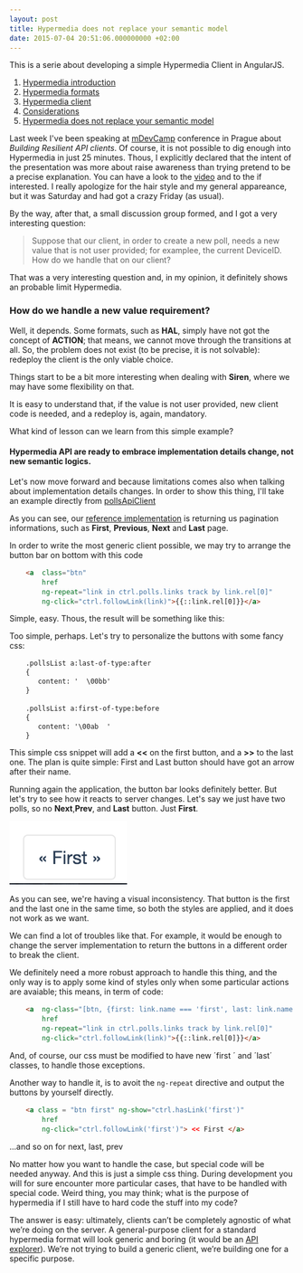 ```yaml
---
layout: post
title: Hypermedia does not replace your semantic model
date: 2015-07-04 20:51:06.000000000 +02:00
---
```

This is a serie about developing a simple Hypermedia Client in AngularJS.

1. [Hypermedia introduction](/hypermedia-client-in-angularjs/)
2. [Hypermedia formats](/hypermedia-client-in-angularjs-hypermedia-types/)
3. [Hypermedia client](/hypermedia-client-build-details/)
4. [Considerations](/hypermedia-client-considerations/)
5. [Hypermedia does not replace your semantic model](/hypermedia-does-not-replace-your-semantic-model/)

Last week I've been speaking at [mDevCamp](http://mdevcamp.cz) conference in Prague about _Building Resilient API clients_.
Of course, it is not possible to dig enough into Hypermedia in just 25 minutes. Thous, I explicitly declared that the intent of the presentation was more about raise awareness than trying pretend to be a precise explanation. You can have a look to the [video](http://slideslive.com/38894088/building-resilient-api-client) and to the if interested. I really apologize for
the hair style and my general appareance, but it was Saturday and had got a crazy Friday (as usual).

<script type="text/javascript" src="//slideslive.com/embed_presentation.js"></script>

<script type="text/javascript" id="sle81767">
  slidesLive = createSlidesLiveBox();
  slidesLive.bgColor="transparent";
  slidesLive.embedPresentation(38894088);
</script>


By the way, after that, a small discussion group formed, and I got a very interesting question:

> Suppose that our client, in order to create a new poll, needs a new value that is not user provided; for examplee, the current DeviceID. How do we handle that on our client?

That was a very interesting question and, in my opinion, it definitely shows an probable limit Hypermedia.

### How do we handle a new value requirement?
Well, it depends. Some formats, such as **HAL**, simply have not got the concept of **ACTION**; that means, we cannot move through the transitions at all. So, the problem does not exist (to be precise, it is not solvable): redeploy the client is the only viable choice.

Things start to be a bit more interesting when dealing with **Siren**, where we may have some flexibility on that.

It is easy to understand that, if the value is not user provided, new client code is needed, and a redeploy is, again, mandatory.

What kind of lesson can we learn from this simple example?

#### Hypermedia API are ready to embrace implementation details change, not new semantic logics.

Let's now move forward and because limitations comes also when talking about implementation details changes.
In order to show this thing, I'll take an example directly from [pollsApiClient](http://pollsapiclient.herokuapp.com)

As you can see, our [reference implementation](https://github.com/apiaryio/polls-api/blob/e2fd31720150c3fdff71295b9aaea5f48f0ee3ba/polls/resource.py#L137) is returning us pagination informations, such as **First**, **Previous**, **Next** and **Last** page.

In order to write the most generic client possible, we may try to arrange the button bar on bottom with this code

```html
    <a  class="btn"
        href
        ng-repeat="link in ctrl.polls.links track by link.rel[0]"
        ng-click="ctrl.followLink(link)">{{::link.rel[0]}}</a>
```

Simple, easy. Thous, the result will be something like this:

Too simple, perhaps. Let's try to personalize the buttons with some fancy css:

```stylus
    .pollsList a:last-of-type:after
    {
       content: '  \00bb'
    }

    .pollsList a:first-of-type:before
    {
       content: '\00ab  '
    }
```

This simple css snippet will add a **<<** on the first button, and a **>>** to the last one. The plan is quite simple: First and Last button should have got an arrow after their name.

Running again the application, the button bar looks definitely better. But let's try to see how it reacts to server changes. Let's say we just have two polls, so no **Next**,**Prev**, and **Last** button. Just **First**.

![First](/images/First.png)

As you can see, we're having a visual inconsistency. That button is the first and the last one in the same time, so both the styles are applied, and it does not work as we want.

We can find a lot of troubles like that. For example, it would be enough to change the server implementation to return the buttons in a different order to break the client.

We definitely need a more robust approach to handle this thing, and the only way is to apply some kind of styles only when some particular actions are avaiable; this means, in term of code:

```html
    <a  ng-class="[btn, {first: link.name === 'first', last: link.name ==='last'}]"
        href
        ng-repeat="link in ctrl.polls.links track by link.rel[0]"
        ng-click="ctrl.followLink(link)">{{::link.rel[0]}}</a>
```

And, of course, our css must be modified to have new ´first ´ and ´last´ classes, to handle those exceptions.

Another way to handle it, is to avoit the `ng-repeat` directive and output the buttons by yourself directly.

```html
    <a class = "btn first" ng-show="ctrl.hasLink('first')"
        href
        ng-click="ctrl.followLink('first')"> << First </a>
```

...and so on for next, last, prev

No matter how you want to handle the case, but special code will be needed anyway. And this is just a simple css thing. During development you will for sure encounter more particular cases, that have to be handled with special code. Weird thing, you may think; what is the purpose of hypermedia if I still have to hard code the stuff into my code?

The answer is easy: ultimately, clients can’t be completely agnostic of what we’re doing on the server. A general-purpose client for a standard hypermedia format will look generic and boring (it would be an [API explorer](https://github.com/wurlinc/siren-browser)). We’re not trying to build a generic client, we’re building one for a specific purpose.
